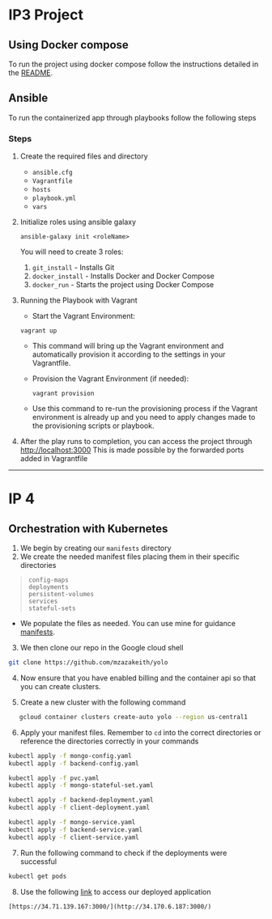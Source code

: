 # IP3 Project
 
## Using Docker compose
To run the project using docker compose follow the instructions detailed in the [README](https://github.com/mzazakeith/yolo/blob/master/README.md).

## Ansible
To run the containerized app through playbooks follow the following steps

### Steps

1. Create the required files and directory
    * `ansible.cfg`
    * `Vagrantfile`
    * `hosts`
    * `playbook.yml`
    * `vars`
   
2. Initialize roles using ansible galaxy
    ```
    ansible-galaxy init <roleName>
    ```
   You will need to create 3 roles:
   1. `git_install` - Installs Git 
   2. `docker_install` - Installs Docker and Docker Compose 
   3. `docker_run` - Starts the project using Docker Compose

3. Running the Playbook with Vagrant

   - Start the Vagrant Environment:
   ```
   vagrant up
   ```
   - This command will bring up the Vagrant environment and automatically provision it according to the settings in your Vagrantfile.

   - Provision the Vagrant Environment (if needed):
     ```
     vagrant provision
     ```
   - Use this command to re-run the provisioning process if the Vagrant environment is already up and you need to apply changes made to the provisioning scripts or playbook.

4. After the play runs to completion, you can access the project through [http://localhost:3000](http://localhost:3000)
   This is made possible by the forwarded ports added in Vagrantfile

---

# IP 4 

## Orchestration with Kubernetes

1. We begin by creating our `manifests` directory
2. We create the needed manifest files placing them in their specific directories 

> `config-maps` <br>
> `deployments` <br>
> `persistent-volumes` <br>
> `services` <br>
> `stateful-sets` <br>

- We populate the files as needed. You can use mine for guidance [manifests](https://github.com/mzazakeith/yolo/tree/master/manifests).

3. We then clone our repo in the Google cloud shell

```bash
git clone https://github.com/mzazakeith/yolo
```

4. Now ensure that you have enabled billing and the container api so that you can create clusters.

5. Create a new cluster with the following command

```bash
   gcloud container clusters create-auto yolo --region us-central1
```
6. Apply your manifest files. Remember to `cd` into the correct directories or reference the directories correctly in your commands 
```bash
kubectl apply -f mongo-config.yaml
kubectl apply -f backend-config.yaml

kubectl apply -f pvc.yaml
kubectl apply -f mongo-stateful-set.yaml

kubectl apply -f backend-deployment.yaml
kubectl apply -f client-deployment.yaml

kubectl apply -f mongo-service.yaml
kubectl apply -f backend-service.yaml
kubectl apply -f client-service.yaml

```
7. Run the following command to check if the deployments were successful
```bash
kubectl get pods
```
8. Use the following [link](https://34.71.139.167:3000/) to access our deployed application
```
[https://34.71.139.167:3000/](http://34.170.6.187:3000/)
```

